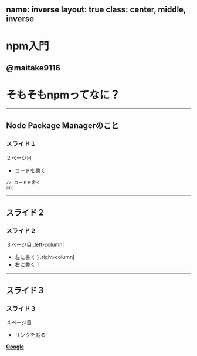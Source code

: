 name: inverse
layout: true
class: center, middle, inverse
---
# npm入門
@maitake9116
---
# そもそもnpmってなに？
---
## Node Package Managerのこと
### スライド１
２ページ目

* コードを書く
```
// コードを書く
abc
```
---
## スライド２
### スライド２
３ページ目
.left-column[
* 左に書く
]
.right-column[
* 右に書く
]

---
## スライド３
### スライド３
４ページ目

* リンクを貼る

__[Google](https://www.google.co.jp/)__